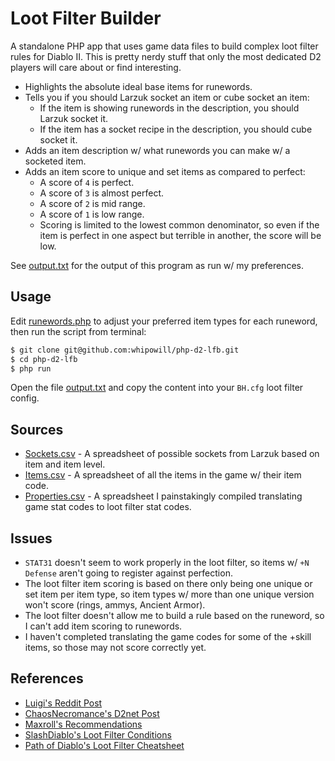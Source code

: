 # Loot Filter Builder

A standalone PHP app that uses game data files to build complex loot filter rules for Diablo II.  This is pretty nerdy stuff that only the most dedicated D2 players will care about or find interesting.

- Highlights the absolute ideal base items for runewords.
- Tells you if you should Larzuk socket an item or cube socket an item:
	- If the item is showing runewords in the description, you should Larzuk socket it.
	- If the item has a socket recipe in the description, you should cube socket it.
- Adds an item description w/ what runewords you can make w/ a socketed item.
- Adds an item score to unique and set items as compared to perfect:
	- A score of ``4`` is perfect.
	- A score of ``3`` is almost perfect.
	- A score of ``2`` is mid range.
	- A score of ``1`` is low range.
	- Scoring is limited to the lowest common denominator, so even if the item is perfect in one aspect but terrible in another, the score will be low.

See [output.txt](https://raw.githubusercontent.com/whipowill/php-d2-lfb/master/output.txt) for the output of this program as run w/ my preferences.

## Usage

Edit [runewords.php](https://raw.githubusercontent.com/whipowill/php-d2-lfb/master/config/runewords.php) to adjust your preferred item types for each runeword, then run the script from terminal:

```bash
$ git clone git@github.com:whipowill/php-d2-lfb.git
$ cd php-d2-lfb
$ php run
```

Open the file [output.txt](https://raw.githubusercontent.com/whipowill/php-d2-lfb/master/output.txt) and copy the content into your ``BH.cfg`` loot filter config.

## Sources

- [Sockets.csv](https://diablo2.diablowiki.net/Sockets) - A spreadsheet of possible sockets from Larzuk based on item and item level.
- [Items.csv](https://raw.githubusercontent.com/dkuwahara/OmegaBot/master/data/item_data.txt) - A spreadsheet of all the items in the game w/ their item code.
- [Properties.csv](https://raw.githubusercontent.com/whipowill/php-d2-lfb/master/storage/properties.csv) - A spreadsheet I painstakingly compiled translating game stat codes to loot filter stat codes.

## Issues

- ``STAT31`` doesn't seem to work properly in the loot filter, so items w/ ``+N Defense`` aren't going to register against perfection.
- The loot filter item scoring is based on there only being one unique or set item per item type, so item types w/ more than one unique version won't score (rings, ammys, Ancient Armor).
- The loot filter doesn't allow me to build a rule based on the runeword, so I can't add item scoring to runewords.
- I haven't completed translating the game codes for some of the +skill items, so those may not score correctly yet.

## References

- [Luigi's Reddit Post](https://www.reddit.com/user/luigi13579/comments/phxd1g/diablo_ii_base_guide/)
- [ChaosNecromance's D2net Post](https://www.diabloii.net/forums/threads/iso-base-item-guide-for-runeword-creation.403767/)
- [Maxroll's Recommendations](https://d2.maxroll.gg/items/runewords)
- [SlashDiablo's Loot Filter Conditions](https://github.com/planqi/slashdiablo-maphack/wiki/Advanced-Item-Display#other-conditions)
- [Path of Diablo's Loot Filter Cheatsheet](https://wiki.projectdiablo2.com/wiki/Item_Filtering)